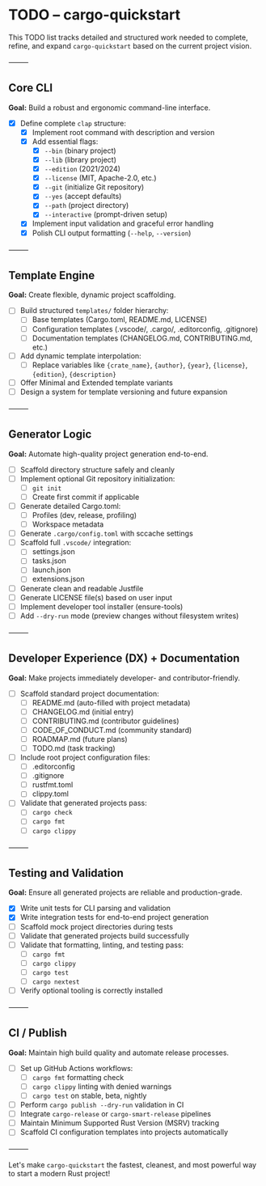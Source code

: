 # TODO – cargo-quickstart

This TODO list tracks detailed and structured work needed to complete, refine, and expand `cargo-quickstart` based on the current project vision.

⸻

## Core CLI

**Goal:** Build a robust and ergonomic command-line interface.

-   [x] Define complete `clap` structure:
    -   [x] Implement root command with description and version
    -   [x] Add essential flags:
        -   [x] `--bin` (binary project)
        -   [x] `--lib` (library project)
        -   [x] `--edition` (2021/2024)
        -   [x] `--license` (MIT, Apache-2.0, etc.)
        -   [x] `--git` (initialize Git repository)
        -   [x] `--yes` (accept defaults)
        -   [x] `--path` (project directory)
        -   [x] `--interactive` (prompt-driven setup)
    -   [x] Implement input validation and graceful error handling
    -   [x] Polish CLI output formatting (`--help`, `--version`)

⸻

## Template Engine

**Goal:** Create flexible, dynamic project scaffolding.

-   [ ] Build structured `templates/` folder hierarchy:
    -   [ ] Base templates (Cargo.toml, README.md, LICENSE)
    -   [ ] Configuration templates (.vscode/, .cargo/, .editorconfig, .gitignore)
    -   [ ] Documentation templates (CHANGELOG.md, CONTRIBUTING.md, etc.)
-   [ ] Add dynamic template interpolation:
    -   [ ] Replace variables like `{crate_name}`, `{author}`, `{year}`, `{license}`, `{edition}`, `{description}`
-   [ ] Offer Minimal and Extended template variants
-   [ ] Design a system for template versioning and future expansion

⸻

## Generator Logic

**Goal:** Automate high-quality project generation end-to-end.

-   [ ] Scaffold directory structure safely and cleanly
-   [ ] Implement optional Git repository initialization:
    -   [ ] `git init`
    -   [ ] Create first commit if applicable
-   [ ] Generate detailed Cargo.toml:
    -   [ ] Profiles (dev, release, profiling)
    -   [ ] Workspace metadata
-   [ ] Generate `.cargo/config.toml` with sccache settings
-   [ ] Scaffold full `.vscode/` integration:
    -   [ ] settings.json
    -   [ ] tasks.json
    -   [ ] launch.json
    -   [ ] extensions.json
-   [ ] Generate clean and readable Justfile
-   [ ] Generate LICENSE file(s) based on user input
-   [ ] Implement developer tool installer (ensure-tools)
-   [ ] Add `--dry-run` mode (preview changes without filesystem writes)

⸻

## Developer Experience (DX) + Documentation

**Goal:** Make projects immediately developer- and contributor-friendly.

-   [ ] Scaffold standard project documentation:
    -   [ ] README.md (auto-filled with project metadata)
    -   [ ] CHANGELOG.md (initial entry)
    -   [ ] CONTRIBUTING.md (contributor guidelines)
    -   [ ] CODE_OF_CONDUCT.md (community standard)
    -   [ ] ROADMAP.md (future plans)
    -   [ ] TODO.md (task tracking)
-   [ ] Include root project configuration files:
    -   [ ] .editorconfig
    -   [ ] .gitignore
    -   [ ] rustfmt.toml
    -   [ ] clippy.toml
-   [ ] Validate that generated projects pass:
    -   [ ] `cargo check`
    -   [ ] `cargo fmt`
    -   [ ] `cargo clippy`

⸻

## Testing and Validation

**Goal:** Ensure all generated projects are reliable and production-grade.

-   [x] Write unit tests for CLI parsing and validation
-   [x] Write integration tests for end-to-end project generation
-   [ ] Scaffold mock project directories during tests
-   [ ] Validate that generated projects build successfully
-   [ ] Validate that formatting, linting, and testing pass:
    -   [ ] `cargo fmt`
    -   [ ] `cargo clippy`
    -   [ ] `cargo test`
    -   [ ] `cargo nextest`
-   [ ] Verify optional tooling is correctly installed

⸻

## CI / Publish

**Goal:** Maintain high build quality and automate release processes.

-   [ ] Set up GitHub Actions workflows:
    -   [ ] `cargo fmt` formatting check
    -   [ ] `cargo clippy` linting with denied warnings
    -   [ ] `cargo test` on stable, beta, nightly
-   [ ] Perform `cargo publish --dry-run` validation in CI
-   [ ] Integrate `cargo-release` or `cargo-smart-release` pipelines
-   [ ] Maintain Minimum Supported Rust Version (MSRV) tracking
-   [ ] Scaffold CI configuration templates into projects automatically

⸻

Let's make `cargo-quickstart` the fastest, cleanest, and most powerful way to start a modern Rust project!
